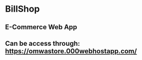 # BillShop 

## E-Commerce Web App 

## Can be access through: https://omwastore.000webhostapp.com/
